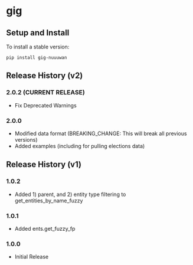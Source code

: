 # gig

## Setup and Install

To install a stable version:

```
pip install gig-nuuuwan
```

## Release History (v2)

### 2.0.2 (CURRENT RELEASE)
* Fix Deprecated Warnings

### 2.0.0 
* Modified data format (BREAKING_CHANGE: This will break all previous versions)
* Added examples (including for pulling elections data)

## Release History (v1)

### 1.0.2

*  Added 1) parent, and 2) entity type filtering to get_entities_by_name_fuzzy

### 1.0.1

* Added ents.get_fuzzy_fp

### 1.0.0

* Initial Release
